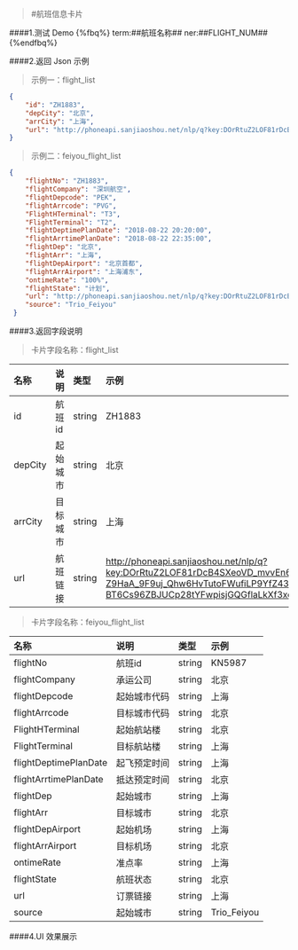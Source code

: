 >#航班信息卡片

####1.测试 Demo
{%fbq%}
term:##航班名称##
ner:##FLIGHT_NUM##
{%endfbq%}


####2.返回 Json 示例
>示例一：flight_list
```json
{
    "id": "ZH1883",
    "depCity": "北京",
    "arrCity": "上海",
    "url": "http://phoneapi.sanjiaoshou.net/nlp/q?key:DOrRtuZ2LOF81rDcB4SXeoVD_mvvEn6tJXZ8jdsh4UFBoDr5RgXbj4SDPNKO4zu2kerFyhQClnLjtzRvp-KMgdAtzsnEC-dl-Z9HaA_9F9uj_Qhw6HvTutoFWufiLP9YfZ43L4s8e5QimKiyYQ-BT6Cs96ZBJUCp28tYFwpisjGQGflaLkXf3xcZIXSBLx8Fy0V4W7hswTixPYOKT4r0KTK9C5t1RVFqVDGiWziBDWAT_orKFwbKBg=="
}
```

>示例二：feiyou_flight_list
```json
{
    "flightNo": "ZH1883",
    "flightCompany": "深圳航空",
    "flightDepcode": "PEK",
    "flightArrcode": "PVG",
    "FlightHTerminal": "T3",
    "FlightTerminal": "T2",
    "flightDeptimePlanDate": "2018-08-22 20:20:00",
    "flightArrtimePlanDate": "2018-08-22 22:35:00",
    "flightDep": "北京",
    "flightArr": "上海",
    "flightDepAirport": "北京首都",
    "flightArrAirport": "上海浦东",
    "ontimeRate": "100%",
    "flightState": "计划",
    "url": "http://phoneapi.sanjiaoshou.net/nlp/q?key:DOrRtuZ2LOF81rDcB4SXeoVD_mvvEn6tJXZ8jdsh4UFBoDr5RgXbj4SDPNKO4zu2kerFyhQClnLjtzRvp-KMgdAtzsnEC-dl5AMImwP866rTdqTfJRsjFeaCe2j2_GX6Ovvl478JeYYf7qxHnPMiBXqiYp90pwnWkkHnxpjCHQ8DCDi4WKMUz6EzTmcMqrlTQZ6CGKkEbq7E62ootjhd5b6zal1W0uc9LnogmP8XzQWaMuKTUIq9z2O9wqhZP_9QIVQibqr9o4Z7pn6s0r8LiY_TQPqHCjThItXBHML8o5vutbon0EUSfucnqLVfhitEFZ9L1Hpq3DmiyEh5W-yvfD6cCnAhbWwUHYdnKHV99Qk9JrhEkv8K3pk3vLlso28B6T29m_0XZra5aiAZG_Z6FGTbQGUP47Fv0ws7rViVlJLjANo27vg19rYItMf-K4lZ54eNinnLLk6vbErgHmGn3ujnVyvuJiee7pEMRNRjSbE=",
    "source": "Trio_Feiyou"
 }
```

####3.返回字段说明

>卡片字段名称：flight_list

|名称|说明|类型|示例|
|:---|:---|:---|:---|
|id|航班id|string|ZH1883|
|depCity|起始城市|string|北京|
|arrCity|目标城市|string|上海|
|url|航班链接|string|http://phoneapi.sanjiaoshou.net/nlp/q?key:DOrRtuZ2LOF81rDcB4SXeoVD_mvvEn6tJXZ8jdsh4UFBoDr5RgXbj4SDPNKO4zu2kerFyhQClnLjtzRvp-KMgdAtzsnEC-dl-Z9HaA_9F9uj_Qhw6HvTutoFWufiLP9YfZ43L4s8e5QimKiyYQ-BT6Cs96ZBJUCp28tYFwpisjGQGflaLkXf3xcZIXSBLx8Fy0V4W7hswTixPYOKT4r0KTK9C5t1RVFqVDGiWziBDWAT_orKFwbKBg==|


>卡片字段名称：feiyou_flight_list

|名称|说明|类型|示例|
|:---|:---|:---|:---|
|flightNo|航班id|string|KN5987|
|flightCompany|承运公司|string|北京|
|flightDepcode|起始城市代码|string|上海|
|flightArrcode|目标城市代码|string|北京|
|FlightHTerminal|起始航站楼|string|北京|
|FlightTerminal|目标航站楼|string|上海|
|flightDeptimePlanDate|起飞预定时间|string|上海|
|flightArrtimePlanDate|抵达预定时间|string|北京|
|flightDep|起始城市|string|上海|
|flightArr|目标城市|string|北京|
|flightDepAirport|起始机场|string|上海|
|flightArrAirport|目标机场|string|北京|
|ontimeRate|准点率|string|上海|
|flightState|航班状态|string|北京|
|url|订票链接|string|上海|
|source|起始城市|string|Trio_Feiyou|




####4.UI 效果展示











